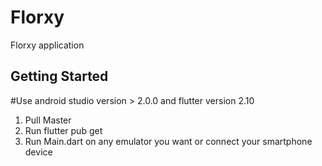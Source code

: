 # Florxy

Florxy application

## Getting Started

#Use android studio version > 2.0.0 and flutter version 2.10

1. Pull Master
2. Run flutter pub get
3. Run Main.dart on any emulator you want or connect your smartphone device
